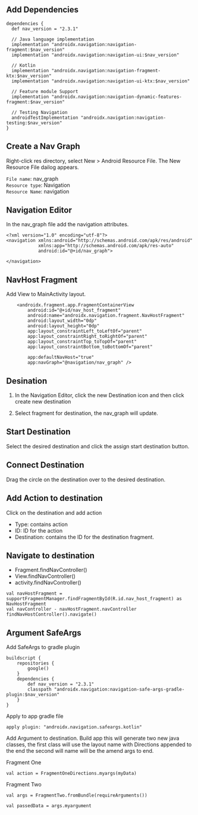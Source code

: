 ## Add Dependencies
```
dependencies {
  def nav_version = "2.3.1"

  // Java language implementation
  implementation "androidx.navigation:navigation-fragment:$nav_version"
  implementation "androidx.navigation:navigation-ui:$nav_version"

  // Kotlin
  implementation "androidx.navigation:navigation-fragment-ktx:$nav_version"
  implementation "androidx.navigation:navigation-ui-ktx:$nav_version"

  // Feature module Support
  implementation "androidx.navigation:navigation-dynamic-features-fragment:$nav_version"

  // Testing Navigation
  androidTestImplementation "androidx.navigation:navigation-testing:$nav_version"
}
```


## Create a Nav Graph
Right-click res directory, select New > Android Resource File. The New Resource File dailog appears.


`File name`: nav_graph </br>
`Resource type`: Navigation </br>
`Resource Name`: navigation


## Navigation Editor
In the nav_graph file add the navigation attributes. 
```
<?xml version="1.0" encoding="utf-8"?>
<navigation xmlns:android="http://schemas.android.com/apk/res/android"
            xmlns:app="http://schemas.android.com/apk/res-auto"
            android:id="@+id/nav_graph">

</navigation>
```

## NavHost Fragment
Add View to MainActivity layout.
```
    <androidx.fragment.app.FragmentContainerView
        android:id="@+id/nav_host_fragment"
        android:name="androidx.navigation.fragment.NavHostFragment"
        android:layout_width="0dp"
        android:layout_height="0dp"
        app:layout_constraintLeft_toLeftOf="parent"
        app:layout_constraintRight_toRightOf="parent"
        app:layout_constraintTop_toTopOf="parent"
        app:layout_constraintBottom_toBottomOf="parent"

        app:defaultNavHost="true"
        app:navGraph="@navigation/nav_graph" />
```

## Desination
1. In the Navigation Editor, click the new Destination icon and then click create new destination

2. Select fragment for destination, the nav_graph will update. 


## Start Destination
Select the desired destination and click the assign start destination button.

## Connect Destination
Drag the circle on the destination over to the desired destination. 

## Add Action to destination
Click on the destination and add action
- Type: contains action
- ID: ID for the action
- Destination: contains the ID for the destination fragment. 


## Navigate to destination
- Fragment.findNavController()
- View.findNavController()
- activity.findNavController()

```
val navHostFragment = supportFragmentManager.findFragmentById(R.id.nav_host_fragment) as NavHostFragment
val navController - navHostFragment.navController
findNavHostController().navigate() 
```

## Argument SafeArgs
Add SafeArgs to gradle plugin
```
buildscript {
    repositories {
        google()
    }
    dependencies {
        def nav_version = "2.3.1"
        classpath "androidx.navigation:navigation-safe-args-gradle-plugin:$nav_version"
    }
}
```

Apply to app gradle file
```
apply plugin: "androidx.navigation.safeargs.kotlin"
```

Add Argument to destination. Build app this will generate two new java classes, the first class will use the layout name with Directions appended to the end the second will name will be the amend args to end.

Fragment One
```
val action = FragmentOneDirections.myargs(myData)
```

Fragment Two
```
val args = FragmentTwo.fromBundle(requireArguments())

val passedData = args.myargument
```
